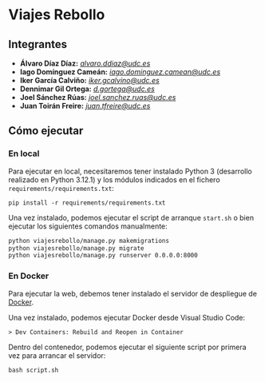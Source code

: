 # Viajes Rebollo

## Integrantes

- **Álvaro Díaz Díaz:** *alvaro.ddiaz@udc.es*
- **Iago Domínguez Cameán:** *iago.dominguez.camean@udc.es*
- **Iker García Calviño:** *iker.gcalvino@udc.es*
- **Dennimar Gil Ortega:** *d.gortega@udc.es*
- **Joel Sánchez Rúas:** *joel.sanchez.ruas@udc.es*
- **Juan Toirán Freire:** *juan.tfreire@udc.es*

## Cómo ejecutar

### En local

Para ejecutar en local, necesitaremos tener instalado Python 3 (desarrollo realizado en Python 3.12.1) y los módulos indicados en el fichero `requirements/requirements.txt`:

```
pip install -r requirements/requirements.txt
```

Una vez instalado, podemos ejecutar el script de arranque `start.sh` o bien ejecutar los siguientes comandos manualmente:

``` bash
python viajesrebollo/manage.py makemigrations
python viajesrebollo/manage.py migrate
python viajesrebollo/manage.py runserver 0.0.0.0:8000
```

### En Docker

Para ejecutar la web, debemos tener instalado el servidor de despliegue de [Docker](https://www.docker.com/).

Una vez instalado, podemos ejecutar Docker desde Visual Studio Code:

```
> Dev Containers: Rebuild and Reopen in Container
```

Dentro del contenedor, podemos ejecutar el siguiente script por primera vez para arrancar el servidor:

```
bash script.sh
```

